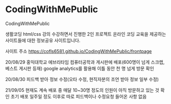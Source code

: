 # CodingWithMePublic
CodingWithMePublic

생활코딩 html/css 강의 수강하면서 진행한 2인 프로젝트
온라인 코딩 교육을 제공하는 사이트들에 대한 정보공유 사이트입니다.

사이트 주소
https://cofls6581.github.io/CodingWithMePublic/frontpage

20/08/29
홍익대학교 에브리타임 컴퓨터공학과 게시판에 배포(600명이 넘게 스크랩, 베스트 게시판 등재)
google analytics를 활용해 이틀 동안 천 명 넘게 방문 확인

20/08/30
피드백 받아 정보 수정(오타 수정, 현직자분의 조언 받아 정보 일부 수정)

21/09/05
현재도 계속 배포 중
매달 10~30명 정도의 인원이 아직 방문하고 있는 것 확인
초기 배포 일주일 정도 이후로 따로 피드백이나 수정요청 들어온 사항 없음
